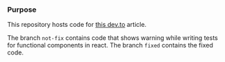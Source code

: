 ### Purpose
This repository hosts code for [this dev.to](https://dev.to/il3ven/fix-warning-in-react-update-was-not-wrapped-in-act-bk6) article.

The branch `not-fix` contains code that shows warning while writing tests for functional components in react. The branch `fixed` contains the fixed code.
